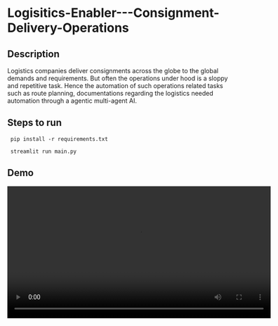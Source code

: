 # Logisitics-Enabler---Consignment-Delivery-Operations

## Description

Logistics companies deliver consignments across the globe to the global demands and requirements. But often the operations under hood is a sloppy and repetitive task. Hence the automation of such operations related tasks such as route planning, documentations regarding the logistics needed automation through  a agentic multi-agent AI.

## Steps to run

``` pip install -r requirements.txt```

``` streamlit run main.py```

## Demo

<video width="600" controls>
  <source src="media/demo.mp4" type="video/mp4">
</video>

